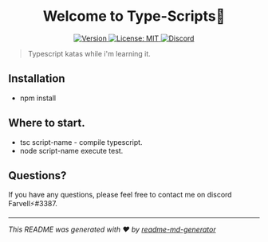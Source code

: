 <h1 align="center">Welcome to Type-Scripts👋</h1>
<p align="center">
  <a href="#" target="_blank">
  <img alt="Version" src="https://img.shields.io/badge/version-1.0.1-blue.svg?cacheSeconds=2592000" />
    </a>
  <a href="#" target="_blank">
    <img alt="License: MIT" src="https://img.shields.io/badge/License-MIT-green.svg" />
  </a>
 <a href="https://discord.gg/tpNtcJHw" target="_blank"><img src="https://img.shields.io/badge/discord-online-brightgreen.svg" alt="Discord"/></a>
</p>

> Typescript katas while i'm learning it.

## Installation

- npm install

## Where to start.

- tsc script-name - compile typescript.
- node script-name  execute test.

## Questions?

If you have any questions, please feel free to contact me on discord Farvell⚡#3387.

***
_This README was generated with ❤️ by [readme-md-generator](https://github.com/kefranabg/readme-md-generator)_

